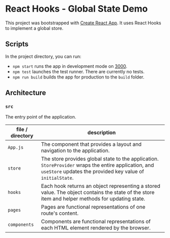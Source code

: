 # React Hooks - Global State Demo

This project was bootstrapped with [Create React App](https://github.com/facebook/create-react-app). It uses React Hooks to implement a global store.

## Scripts

In the project directory, you can run:

- `npm start` runs the app in development mode on [3000](http://localhost:3000).
- `npm test` launches the test runner. There are currently no tests.
- `npm run build` builds the app for production to the `build` folder.

## Architecture

### `src`

The entry point of the application.

| file / directory | description |
| ---------------- | ----------- |
| `App.js` | The component that provides a layout and navigation to the application. |
| `store` | The store provides global state to the application. `StoreProvider` wraps the entire application, and `useStore` updates the provided key value of `initialState`. |
| `hooks` | Each hook returns an object representing a stored value. The object contains the state of the store item and helper methods for updating state. |
| `pages` | Pages are functional representations of one route's content. |
| `components` | Components are functional representations of each HTML element rendered by the browser. |
